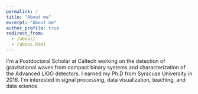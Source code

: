 ```yaml
---
permalink: /
title: "About me"
excerpt: "About me"
author_profile: true
redirect_from: 
  - /about/
  - /about.html
---
```


I'm a Postdoctoral Scholar at Caltech working on the detection of gravitational waves from compact binary 
systems and characterization of the Advanced LIGO detectors. I earned my Ph.D from Syracuse University in 2016. 
I'm interested in signal processing, data visualization, teaching, and data science.
